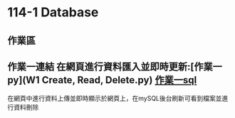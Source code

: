 # 114-1 Database
## 作業區  
## **作業一連結 在網頁進行資料匯入並即時更新:[作業一py](W1 Create, Read, Delete.py) [作業一sql](W1.sql)**  
  
在網頁中進行資料上傳並即時顯示於網頁上，在mySQL後台刷新可看到檔案並進行資料刪除      
